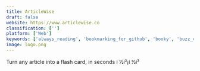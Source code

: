 ```yaml
---
title: ArticleWise
draft: false 
website: https://www.articlewise.co
classification: ['']
platform: ['Web']
keywords: ['always_reading', 'bookmarking_for_github', 'booky', 'buzz_chronicles', 'instapaper', 'keep_everything', 'lasso_content_curation', 'medium', 'papaly', 'pinboard', 'pocket', 'pocket_explore', 'postdiva', 'raindrop_for_mac', 'raindrop.io', 'taggy', 'twitter_bookmarks', 'websatchel', 'start.me']
image: logo.png
---
```

Turn any article into a flash card, in seconds í ½í²¡í ½í³